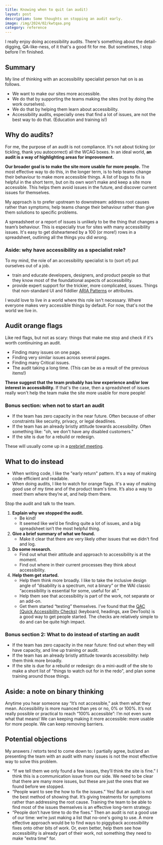 ```yaml
---
title: Knowing when to quit (an audit)
layout: post
description: Some thoughts on stopping an audit early.
image: /img/2024/02/kwtqaa.png
category: reference
---
```


I really enjoy doing accessibility audits. There's something about the detail-digging, QA-like-ness, of it that's a good fit for me. But sometimes, I stop before I'm finished.

## Summary

My line of thinking with an accessibility specialist person hat on is as follows.

- We want to make our sites more accessible.
- We do that by supporting the teams making the sites (not by doing the work ourselves).
- We do that by helping them learn about accessibility.
- Accessibility audits, especially ones that find a lot of issues, are not the best way to do that. (Education and training is!)

## Why do audits?

For me, the purpose of an audit is not compliance. It's not about ticking (or tickling, thank you autocorrect) all the WCAG boxes. In an ideal world, **an audit is a way of highlighting areas for improvement.**

**Our broader goal is to make the site more usable for more people.** The most effective way to do this, in the longer term, is to help teams change their behaviour to make more accessible things. A list of bugs to fix is helpful in the short term, but on its own won’t make and keep a site more accessible. This helps them avoid issues in the future, and discover current issues for themselves.

My approach is to prefer upstream to downstream: address root causes rather than symptoms; help teams change their behaviour rather than give them solutions to specific problems.

A spreadsheet or a report of issues is unlikely to be the thing that changes a team’s behaviour. This is especially true for sites with many accessibility issues. It's easy to get disheartened by a 100 (or more!) rows in a spreadsheet, outlining all the things you did wrong.

### Aside: why have accessibility as a specialist role?

To my mind, the role of an accessibility specialist is to (sort of) put ourselves out of a job. 

- train and educate developers, designers, and product people so that they know most of the foundational aspects of accessibility.
- provide expert support for the trickier, more complicated, issues. Things that non-standard UI and fiddlier [ARIA Patterns](https://www.w3.org/WAI/ARIA/apg/patterns/) or attributes.

I would love to live in a world where this role isn't necessary. Where everyone makes very accessible things by default. For now, that's not the world we live in.

## Audit orange flags

Like red flags, but not as scary: things that make me stop and check if it's worth continuining an audit.

- Finding many issues on one page.
- Finding very similar issues across several pages.
- Finding many Critical issues.
- The audit taking a long time. (This can be as a result of the previous items!)

**These suggest that the team probably has low experience and/or low interest in accessibility.** If that's the case, then a spreadsheet of issues really won't help the team make the site more usable for more people!

### Bonus section: when not to start an audit

- If the team has zero capacity in the near future. Often because of other constraints like security, privacy, or legal deadlines.
- If the team has an already bristly attitude towards accessibility. Often something like: "oh, we don't have any disabled customers."
- If the site is due for a rebuild or redesign.

These will usually come up in a [prebrief meeting](/2023/12/03/accessibility-audit-prebrief/).

## What to do instead

- When writing code, I like the "early return" pattern. It's a way of making code efficient and readable.
- When doing audits, I like to watch for orange flags. It's a way of making good use of my time and of the product team's time. It’s also a way to meet them where they’re at, and help them there.

Stop the audit and talk to the team.

1. **Explain why we stopped the audit.**
    - Be kind!
    - It seemed like we’d be finding quite a lot of issues, and a big spreadsheet isn’t the most helpful thing.
2. **Give a brief summary of what we found.**
    - Make it clear that there are very likely other issues that we didn't find and log.
3. **Do some research.**
    - Find out what their attitude and approach to accessibility is at the moment.
    - Find out where in their current processes they think about accessibility.
4. **Help them get started.**
    - Help them think more broadly. I like to take the inclusive design angle of “disability is a spectrum, not a binary” or the WAI classic “accessibility is essential for some, useful for all.”
    - Help them see that accessibility is part of the work, not separate or an add-on.
    - Get them started “testing” themselves. I’ve found that the [QAC (Quick Accessibility Checks)](/2021/12/13/qac/) (keyboard, headings, axe DevTools) is a good way to get people started. The checks are relatively simple to do and can be quite high impact.

### Bonus section 2: What to do instead of starting an audit

- If the team has zero capacity in the near future: find out when they will have capacity, and line up training or audit.
- If the team has an already bristly attitude towards accessibility: help them think more broadly.
- If the site is due for a rebuild or redesign: do a mini-audit of the site to make a short list of "things to watch out for in the redo", and plan some training around those things.

## Aside: a note on binary thinking

Anytime you hear someone say “It’s not accessible,” ask them what they mean. Accessibility is more nuanced than yes or no, 0% or 100%. It’s not really possible or practical to reach “100% accessible”: I’m not even sure what that means! We can keeping making it more accessible: more usable for more people. We can keep removing barriers.

## Potential objections

My answers / retorts tend to come down to: I partially agree, but/and an presenting the team with an audit with many issues is not the most effective way to solve this problem.

- “If we tell them we only found a few issues, they’ll think the site is fine.” I think this is a communication issue from our side. We need to be clear that there are many more issues, but these are just the ones that we found before we stopped.
- “People want to see the how to fix the issues.” Yes! But an audit is not the best method of showing that. It’s giving treatments for symptoms rather than addressing the root cause. Training the team to be able to find most of the issues themselves is an effective long-term strategy.
- “People don’t have time to do the fixes.” Then an audit is not a good use of our time: we’re just making a list that no-one's going to use. A more effective approach would be to find ways to piggyback accessibility fixes onto other bits of work. Or, even better, help them see how accessibility is already part of their work, not something they need to make "extra time" for.

